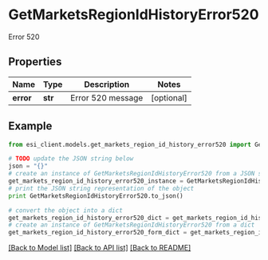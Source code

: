 # GetMarketsRegionIdHistoryError520

Error 520

## Properties

Name | Type | Description | Notes
------------ | ------------- | ------------- | -------------
**error** | **str** | Error 520 message | [optional] 

## Example

```python
from esi_client.models.get_markets_region_id_history_error520 import GetMarketsRegionIdHistoryError520

# TODO update the JSON string below
json = "{}"
# create an instance of GetMarketsRegionIdHistoryError520 from a JSON string
get_markets_region_id_history_error520_instance = GetMarketsRegionIdHistoryError520.from_json(json)
# print the JSON string representation of the object
print GetMarketsRegionIdHistoryError520.to_json()

# convert the object into a dict
get_markets_region_id_history_error520_dict = get_markets_region_id_history_error520_instance.to_dict()
# create an instance of GetMarketsRegionIdHistoryError520 from a dict
get_markets_region_id_history_error520_form_dict = get_markets_region_id_history_error520.from_dict(get_markets_region_id_history_error520_dict)
```
[[Back to Model list]](../README.md#documentation-for-models) [[Back to API list]](../README.md#documentation-for-api-endpoints) [[Back to README]](../README.md)


